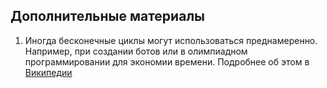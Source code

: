 ## Дополнительные материалы

1. Иногда бесконечные циклы могут использоваться преднамеренно. Например, при создании ботов или в олимпиадном программировании для экономии времени. Подробнее об этом в [Википедии](https://ru.wikipedia.org/wiki/%D0%91%D0%B5%D1%81%D0%BA%D0%BE%D0%BD%D0%B5%D1%87%D0%BD%D1%8B%D0%B9_%D1%86%D0%B8%D0%BA%D0%BB)